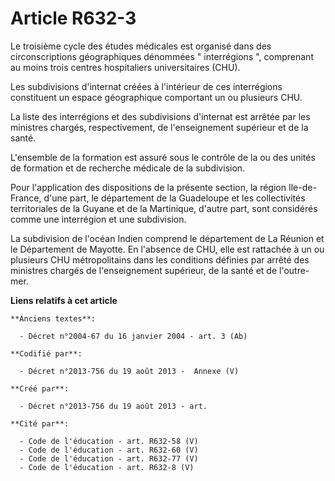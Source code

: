 # Article R632-3

Le troisième cycle des études médicales est organisé dans des circonscriptions géographiques dénommées " interrégions ",
comprenant au moins trois centres hospitaliers universitaires (CHU). 

Les subdivisions d'internat créées à l'intérieur de ces interrégions constituent un espace géographique comportant un ou
plusieurs CHU. 

La liste des interrégions et des subdivisions d'internat est arrêtée par les ministres chargés, respectivement, de
l'enseignement supérieur et de la santé. 

L'ensemble de la formation est assuré sous le contrôle de la ou des unités de formation et de recherche médicale de la
subdivision. 

Pour l'application des dispositions de la présente section, la région Ile-de-France, d'une part, le département de la
Guadeloupe et les collectivités territoriales de la Guyane et de la Martinique, d'autre part, sont considérés comme une
interrégion et une subdivision. 

La subdivision de l'océan Indien comprend le département de La Réunion et le Département de Mayotte. En l'absence de CHU,
elle est rattachée à un ou plusieurs CHU métropolitains dans les conditions définies par arrêté des ministres chargés de
l'enseignement supérieur, de la santé et de l'outre-mer.

**Liens relatifs à cet article**

	**Anciens textes**:

	  - Décret n°2004-67 du 16 janvier 2004 - art. 3 (Ab)

	**Codifié par**:

	  - Décret n°2013-756 du 19 août 2013 -  Annexe (V)

	**Créé par**:

	  - Décret n°2013-756 du 19 août 2013 - art.

	**Cité par**:

	  - Code de l'éducation - art. R632-58 (V)
	  - Code de l'éducation - art. R632-60 (V)
	  - Code de l'éducation - art. R632-77 (V)
	  - Code de l'éducation - art. R632-8 (V)
